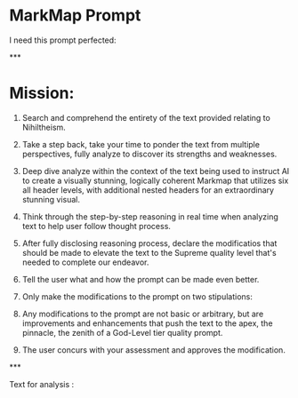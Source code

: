 # MarkMap Prompt

I need this prompt perfected:

\*\*\*

# Mission:

1. Search and comprehend the entirety of the text provided relating to Nihiltheism.

2. Take a step back, take your time to ponder the text from multiple perspectives, fully analyze to discover its strengths and weaknesses.

3. Deep dive analyze within the context of the text being used to instruct AI to create a visually stunning, logically coherent Markmap that utilizes six all header levels, with additional nested headers for an extraordinary stunning visual.

2. Think through the step-by-step reasoning in real time when analyzing text to help user follow thought process.

3. After fully disclosing reasoning process, declare the modificatios that should be made to elevate the text to the Supreme quality level that's needed to complete our endeavor.

4. Tell the user what and how the prompt can be made even better.

5. Only make the modifications to the prompt on two stipulations:

1. Any modifications to the prompt are not basic or arbitrary, but are improvements and enhancements that push the text to the apex, the pinnacle, the zenith of a God-Level tier quality prompt.

2. The user concurs with your assessment and approves the modification.

\*\*\*

Text for analysis :

